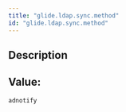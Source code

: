 ```yaml
---
title: "glide.ldap.sync.method"
id: "glide.ldap.sync.method"
---
```

## Description



## Value: 
```
adnotify
```